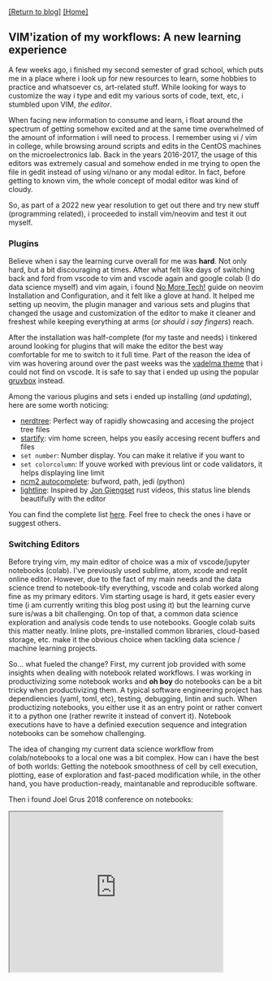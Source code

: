 [\[Return to blog\]](index.md) [\[Home\]](../index.md)

## VIM'ization of my workflows: A new learning experience

A few weeks ago, i finished my second semester of grad school, which puts me in
a place where i look up for new resources to learn, some hobbies to practice and 
whatsoever cs, art-related stuff. While looking for ways to customize the way i
type and edit my various sorts of code, text, etc, i stumbled upon VIM, *the editor*.

When facing new information to consume and learn, i float around the spectrum of
getting somehow excited and at the same time overwhelmed of the amount of information
i will need to process. I remember using vi / vim in college, while browsing around 
scripts and edits in the CentOS machines on the microelectronics lab. Back in the
years 2016-2017, the usage of this editors was extremely casual and somehow ended in
me trying to open the file in gedit instead of using vi/nano or any modal editor. In
fact, before getting to known vim, the whole concept of modal editor was kind of cloudy.

So, as part of a 2022 new year resolution to get out there and try new stuff (programming
related), i proceeded  to install vim/neovim and test it out myself.

### Plugins

Believe when i say the learning curve overall for me was **hard**. Not only hard, but
a bit discouraging at times. After what felt like days of switching back and ford
from vscode to vim and vscode again and google colab (I do data science myself) and vim
again, i found [No More Tech!](https://www.youtube.com/watch?v=ZEFXeRIFvN0) guide on neovim Installation and Configuration, and it
felt like a glove at hand. It helped me setting up neovim, the plugin manager and 
various sets and plugins that changed the usage and customization of the editor
to make it cleaner and freshest while keeping everything at arms (*or should i say fingers*)
reach. 

After the installation was half-complete (for my taste and needs) i tinkered
around looking for plugins that will make the editor the best way comfortable for me
to switch to it full time. Part of the reason the idea of vim was hovering around over
the past weeks was the [vadelma theme](https://github.com/severij/vadelma) that i could not find on vscode. It is safe
to say that i ended up using the popular [gruvbox](https://github.com/morhetz/gruvbox) instead.

Among the various plugins and sets i ended up installing (*and updating*), here are some worth noticing:

- [nerdtree](https://github.com/preservim/nerdtree): Perfect way of rapidly showcasing and accesing the project tree files
- [startify](https://github.com/mhinz/vim-startify): vim home screen, helps you easily accesing recent buffers and files
- `set number`: Number display. You can make it relative if you want to
- `set colorcolumn`: If youve worked with previous lint or code validators, it helps displaying line limit
- [ncm2 autocomplete](https://github.com/ncm2/ncm2): bufword, path, jedi (python)
- [lightline](https://github.com/itchyny/lightline.vim): Inspired by 
[Jon Gjengset](https://www.youtube.com/channel/UC_iD0xppBwwsrM9DegC5cQQ)
rust videos, this status line blends beautifully with the editor

You can find the complete list [here](https://github.com/cubicles/vim). Feel free to check the ones i have or suggest others.

### Switching Editors

Before trying vim, my main editor of choice was a mix of vscode/jupyter notebooks (colab).
I've previously used sublime, atom, xcode and replit online editor. However, due to the fact
of my main needs and the data science trend to notebook-tify everything, vscode and colab
worked along fine as my primary editors. Vim starting usage is hard, it gets easier every time
(i am currently writing this blog post using it) but the learning curve sure is/was a bit
challenging. On top of that, a common data science exploration and analysis code tends to
use notebooks. Google colab suits this matter neatly. Inline plots, pre-installed common
libraries, cloud-based storage, etc. make it the obvious choice when tackling data science /
machine learning projects. 

So... what fueled the change? First, my current job provided with some insights when
dealing with notebook related workflows. I was working in productivizing some notebook
works and **oh boy** do notebooks can be a bit tricky when productivizing them. A typical 
software engineering project has dependiencies (yaml, toml, etc), testing, debugging, lintin
and such. When productizing notebooks, you either use it as an entry point or rather convert
it to a python one (rather rewrite it instead of convert it). Notebook executions have to have
a definied execution sequence and integration notebooks can be somehow challenging.

The idea of changing my current data science workflow from colab/notebooks to a local one was
a bit complex. How can i have the best of both worlds: Getting the notebook smoothness of
cell by cell execution, plotting, ease of exploration and fast-paced modification while, in the
other hand, you have production-ready, maintanable and reproducible software. 

Then i found Joel Grus 2018 conference on notebooks:

<iframe width="420" height="315"
src="https://www.youtube.com/watch?v=7jiPeIFXb6U">
</iframe> 


